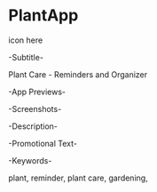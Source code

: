 # PlantApp

icon here

-Subtitle-

Plant Care - Reminders and Organizer

-App Previews-

-Screenshots-

-Description-

-Promotional Text-

-Keywords-

plant, reminder, plant care, gardening,
